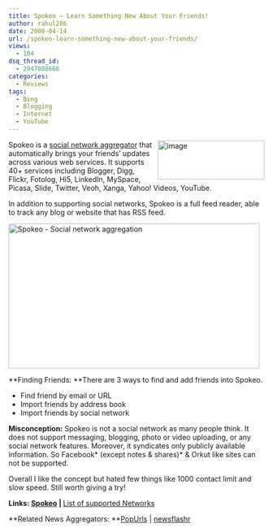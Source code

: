 ```yaml
---
title: Spokeo – Learn Something New About Your Friends!
author: rahul286
date: 2008-04-14
url: /spokeo-learn-something-new-about-your-friends/
views:
  - 104
dsq_thread_id:
  - 2947088666
categories:
  - Reviews
tags:
  - Bing
  - Blogging
  - Internet
  - YouTube
---
```

[<img class="wp-image-53284" style="border-top-width: 0px;border-left-width: 0px;border-bottom-width: 0px;border-right-width: 0px" height="77" alt="image" src="http://cdn.devilsworkshop.org/files/2008/04/image-thumb13.png" width="210" align="right" border="0" />][1] 

Spokeo is a <a href="http://en.wikipedia.org/wiki/Social_network_aggregation" onclick="_gaq.push(['_trackEvent', 'outbound-article', 'http://en.wikipedia.org/wiki/Social_network_aggregation', 'social network aggregator']);" >social network aggregator</a> that automatically brings your friends&#8217; updates across various web services. It supports 40+ services including Blogger, Digg, Flickr, Fotolog, Hi5, LinkedIn, MySpace, Picasa, Slide, Twitter, Veoh, Xanga, Yahoo! Videos, YouTube.

In addition to supporting social networks, Spokeo is a full feed reader, able to track any blog or website that has RSS feed.

[<img style="border-top-width: 0px;border-left-width: 0px;border-bottom-width: 0px;border-right-width: 0px" height="285" alt="Spokeo - Social network aggregation" src="http://cdn.devilsworkshop.org/files/2008/04/image-thumb14.png" width="494" border="0" />][2] 

**Finding Friends: **There are 3 ways to find and add friends into Spokeo.

  * Find friend by email or URL 
  * Import friends by address book 
  * Import friends by social network 

**Misconception:** Spokeo is not a social network as many people think. It does not support messaging, blogging, photo or video uploading, or any social network features. Moreover, it syndicates only publicly available information. So Facebook* (except notes & shares)* & Orkut like sites can not be supported.

Overall I like the concept but hated few things like 1000 contact limit and slow speed. Still worth giving a try!

**Links: **<a href="http://www.spokeo.com/" onclick="_gaq.push(['_trackEvent', 'outbound-article', 'http://www.spokeo.com/', 'Spokeo']);" >Spokeo</a> |**&#160;**<a href="http://www.spokeo.com/public/learn#networks" onclick="_gaq.push(['_trackEvent', 'outbound-article', 'http://www.spokeo.com/public/learn#networks', 'List of supported Networks']);" >List of supported Networks</a>

**Related News Aggregators: **[PopUrls][3] | [newsflashr][4]

 [1]: http://cdn.devilsworkshop.org/files/2008/04/image16.png
 [2]: http://cdn.devilsworkshop.org/files/2008/04/image17.png
 [3]: http://devilsworkshop.org/2008/03/11/popurls-best-place-to-know-whats-happening-in-the-world/
 [4]: http://devilsworkshop.org/2008/03/30/newsflashr-single-page-aggregator-to-fast-track-headline-news/

